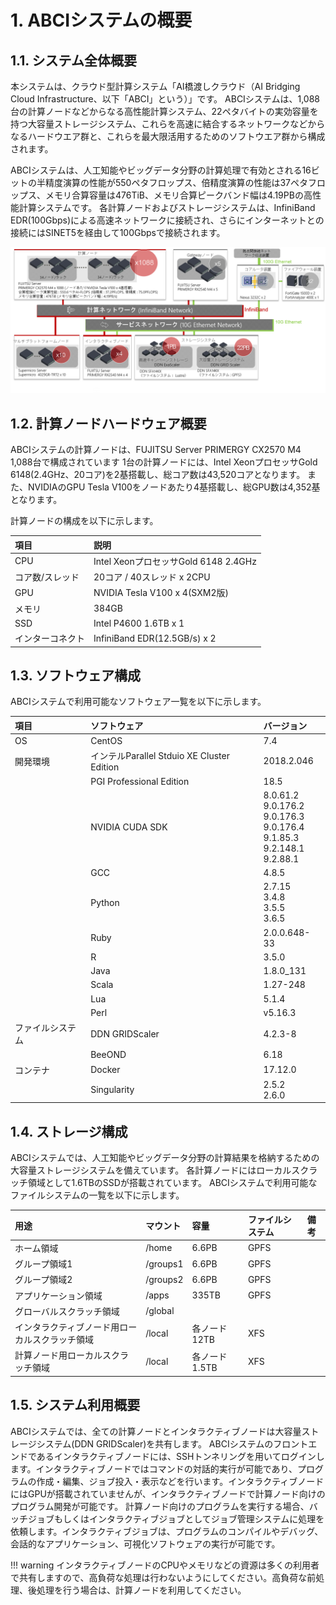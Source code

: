 # 1. ABCIシステムの概要

## 1.1. システム全体概要

本システムは、クラウド型計算システム「AI橋渡しクラウド（AI Bridging Cloud Infrastructure、以下「ABCI」という）」です。
ABCIシステムは、1,088台の計算ノードなどからなる高性能計算システム、22ペタバイトの実効容量を持つ大容量ストレージシステム、これらを高速に結合するネットワークなどからなるハードウエア群と、これらを最大限活用するためのソフトウエア群から構成されます。

ABCIシステムは、人工知能やビッグデータ分野の計算処理で有効とされる16ビットの半精度演算の性能が550ペタフロップス、倍精度演算の性能は37ペタフロップス、メモリ合算容量は476TiB、メモリ合算ピークバンド幅は4.19PBの高性能計算システムです。
各計算ノードおよびストレージシステムは、InfiniBand EDR(100Gbps)による高速ネットワークに接続され、さらにインターネットとの接続にはSINET5を経由して100Gbpsで接続されます。

![Screenshot](img/abci_system_ja.png) 

## 1.2. 計算ノードハードウェア概要

ABCIシステムの計算ノードは、FUJITSU Server PRIMERGY CX2570 M4 1,088台で構成されています
1台の計算ノードには、Intel XeonプロセッサGold 6148(2.4GHz、20コア)を2基搭載し、総コア数は43,520コアとなります。
また、NVIDIAのGPU Tesla V100をノードあたり4基搭載し、総GPU数は4,352基となります。

計算ノードの構成を以下に示します。

| 項目 | 説明 |
|:--|:--|
| CPU | Intel XeonプロセッサGold 6148 2.4GHz |
| コア数/スレッド | 20コア / 40スレッド x 2CPU |
| GPU | NVIDIA Tesla V100 x 4(SXM2版) |
| メモリ | 384GB |
| SSD | Intel P4600 1.6TB x 1 |
| インターコネクト | InfiniBand EDR(12.5GB/s) x 2 |

## 1.3. ソフトウェア構成

ABCIシステムで利用可能なソフトウェア一覧を以下に示します。

| 項目 | ソフトウェア |バージョン|
|:--|:--|:--|
|OS|CentOS|7.4|
|開発環境|インテルParallel Stduio XE Cluster Edition|2018.2.046|
| |PGI Professional Edition|18.5|
| |NVIDIA CUDA SDK|8.0.61.2<br>9.0.176.2<br>9.0.176.3<br> 9.0.176.4<br>9.1.85.3<br>9.2.148.1<br>9.2.88.1|
| |GCC|4.8.5|
| |Python|2.7.15<br>3.4.8<br>3.5.5<br>3.6.5|
| |Ruby|2.0.0.648-33|
| |R|3.5.0|
| |Java|1.8.0_131|
| |Scala|1.27-248|
| |Lua|5.1.4|
| |Perl|v5.16.3|
|ファイルシステム|DDN GRIDScaler|4.2.3-8|
| |BeeOND|6.18|
|コンテナ|Docker|17.12.0|
| |Singularity|2.5.2<br>2.6.0|


## 1.4. ストレージ構成

ABCIシステムでは、人工知能やビッグデータ分野の計算結果を格納するための大容量ストレージシステムを備えています。
各計算ノードにはローカルスクラッチ領域として1.6TBのSSDが搭載されています。
ABCIシステムで利用可能なファイルシステムの一覧を以下に示します。

| 用途 | マウント | 容量 | ファイルシステム | 備考 |
|:--|:--|:--|:--|:--|
| ホーム領域 | /home | 6.6PB | GPFS | |
| グループ領域1 | /groups1 | 6.6PB | GPFS | | 
| グループ領域2 | /groups2 | 6.6PB |  GPFS | |
| アプリケーション領域 | /apps | 335TB | GPFS | |
| グローバルスクラッチ領域 | /global |  | |
| インタラクティブノード用ローカルスクラッチ領域 | /local | 各ノード12TB | XFS | |
| 計算ノード用ローカルスクラッチ領域 | /local | 各ノード1.5TB | XFS | |

## 1.5. システム利用概要

ABCIシステムでは、全ての計算ノードとインタラクティブノードは大容量ストレージシステム(DDN GRIDScaler)を共有します。
ABCIシステムのフロントエンドであるインタラクティブノードには、SSHトンネリングを用いてログインします。インタラクティブノードではコマンドの対話的実行が可能であり、プログラムの作成・編集、ジョブ投入・表示などを行います。インタラクティブノードにはGPUが搭載されていませんが、インタラクティブノードで計算ノード向けのプログラム開発が可能です。
計算ノード向けのプログラムを実行する場合、バッチジョブもしくはインタラクティブジョブとしてジョブ管理システムに処理を依頼します。インタラクティブジョブは、プログラムのコンパイルやデバッグ、会話的なアプリケーション、可視化ソフトウェアの実行が可能です。


!!! warning
    インタラクティブノードのCPUやメモリなどの資源は多くの利用者で共有しますので、高負荷な処理は行わないようにしてください。高負荷な前処理、後処理を行う場合は、計算ノードを利用してください。
